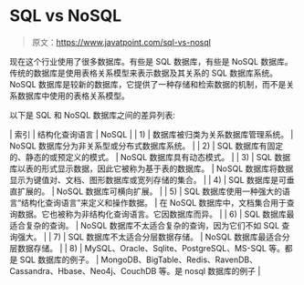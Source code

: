 # SQL vs NoSQL

> 原文：<https://www.javatpoint.com/sql-vs-nosql>

现在这个行业使用了很多数据库。有些是 SQL 数据库，有些是 NoSQL 数据库。传统的数据库是使用表格关系模型来表示数据及其关系的 SQL 数据库系统。NoSQL 数据库是较新的数据库，它提供了一种存储和检索数据的机制，而不是关系数据库中使用的表格关系模型。

以下是 SQL 和 NoSQL 数据库之间的差异列表:

| 索引 | 结构化查询语言 | NoSQL |
| 1) | 数据库被归类为关系数据库管理系统。 | NoSQL 数据库分为非关系型或分布式数据库系统。 |
| 2) | SQL 数据库有固定的、静态的或预定义的模式。 | NoSQL 数据库具有动态模式。 |
| 3) | SQL 数据库以表的形式显示数据，因此它被称为基于表的数据库。 | NoSQL 数据库将数据显示为键值对、文档、图形数据库或宽列存储的集合。 |
| 4) | SQL 数据库是可垂直扩展的。 | NoSQL 数据库可横向扩展。 |
| 5) | SQL 数据库使用一种强大的语言“结构化查询语言”来定义和操作数据。 | 在 NoSQL 数据库中，文档集合用于查询数据。它也被称为非结构化查询语言。它因数据库而异。 |
| 6) | SQL 数据库最适合复杂的查询。 | NoSQL 数据库不太适合复杂的查询，因为它们不如 SQL 查询强大。 |
| 7) | SQL 数据库不太适合分层数据存储。 | NoSQL 数据库最适合分层数据存储。 |
| 8) | MySQL、Oracle、Sqlite、PostgreSQL、MS-SQL 等。都是 SQL 数据库的例子。 | MongoDB、BigTable、Redis、RavenDB、Cassandra、Hbase、Neo4j、CouchDB 等。是 nosql 数据库的例子 |